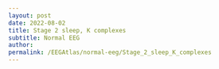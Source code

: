 ```yaml
---
layout: post
date: 2022-08-02 
title: Stage 2 sleep, K complexes
subtitle: Normal EEG
author: 
permalink: /EEGAtlas/normal-eeg/Stage_2_sleep_K_complexes
---
```



